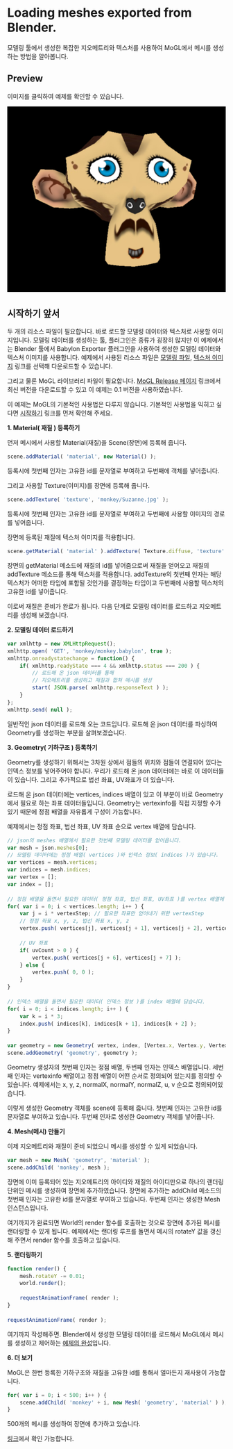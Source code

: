 # Loading meshes exported from Blender.

모델링 툴에서 생성한 복잡한 지오메트리와 텍스처를 사용하여 MoGL에서 메시를 생성하는 방법을 알아봅니다.

## Preview

이미지를 클릭하여 예제를 확인할 수 있습니다.

[![monkey](LoadingMeshes/monkey.PNG)](http://projectbs.github.io/MoGL/showcase.0.1/monkey.html)

## 시작하기 앞서

두 개의 리소스 파일이 필요합니다. 바로 로드할 모델링 데이터와 텍스처로 사용할 이미지입니다.
모델링 데이터를 생성하는 툴, 플러그인은 종류가 굉장히 많지만 이 예제에서는 Blender 툴에서 Babylon Exporter 플러그인을 사용하여 생성한 모델링 데이터와 텍스처 이미지를 사용합니다.
예제에서 사용된 리소스 파일은 [모델링 파일](https://raw.githubusercontent.com/projectBS/MoGL/dev/showcase.0.1/monkey/monkey.babylon), [텍스처 이미지](https://raw.githubusercontent.com/projectBS/MoGL/dev/showcase.0.1/monkey/Suzanne.jpg) 링크를 선택해 다운로드할 수 있습니다.

그리고 물론 MoGL 라이브러리 파일이 필요합니다.
[MoGL Release 페이지](https://github.com/projectBS/MoGL/releases) 링크에서 최신 버전을 다운로드할 수 있고 이 예제는 0.1 버전을 사용하였습니다.

이 예제는 MoGL의 기본적인 사용법은 다루지 않습니다.
기본적인 사용법을 익히고 싶다면 [시작하기](https://github.com/projectBS/MoGL/blob/master/GettingStart.md) 링크를 먼저 확인해 주세요.

**1. Material( 재질 ) 등록하기**

먼저 메시에서 사용할 Material(재질)을 Scene(장면)에 등록해 줍니다.

```javascript
scene.addMaterial( 'material', new Material() );
```

등록시에 첫번째 인자는 고유한 id를 문자열로 부여하고 두번째에 객체를 넣어줍니다.

그리고 사용할 Texture(이미지)를 장면에 등록해 줍니다.

```javascript
scene.addTexture( 'texture', 'monkey/Suzanne.jpg' );
```

등록시에 첫번째 인자는 고유한 id를 문자열로 부여하고 두번째에 사용할 이미지의 경로를 넣어줍니다.

장면에 등록된 재질에 텍스처 이미지를 적용합니다.

```javascript
scene.getMaterial( 'material' ).addTexture( Texture.diffuse, 'texture' );
```

장면의 getMaterial 메소드에 재질의 id를 넣어줌으로써 재질을 얻어오고 재질의 addTexture 메소드를 통해 텍스처를 적용합니다.
addTexture의 첫번째 인자는 해당 텍스처가 어떠한 타입에 포함될 것인가를 결정하는 타입이고 두번째에 사용할 텍스처의 고유한 id를 넣어줍니다.

이로써 재질은 준비가 완료가 됩니다.
다음 단계로 모델링 데이터를 로드하고 지오메트리를 생성해 보겠습니다.

**2. 모델링 데이터 로드하기**

```javascript
var xmlhttp = new XMLHttpRequest();
xmlhttp.open( 'GET', 'monkey/monkey.babylon', true );
xmlhttp.onreadystatechange = function() {
    if( xmlhttp.readyState === 4 && xmlhttp.status === 200 ) {
        // 로드해 온 json 데이터를 통해 
        // 지오메트리를 생성하고 재질과 합쳐 메시를 생성
        start( JSON.parse( xmlhttp.responseText ) );
    }
};
xmlhttp.send( null );
```

일반적인 json 데이터를 로드해 오는 코드입니다.
로드해 온 json 데이터를 파싱하여 Geometry를 생성하는 부분을 살펴보겠습니다.

**3. Geometry( 기하구조 ) 등록하기**

Geometry를 생성하기 위해서는 3차원 상에서 점들의 위치와 점들이 연결되어 있다는 인덱스 정보를 넣어주어야 합니다.
우리가 로드해 온 json 데이터에는 바로 이 데이터들이 있습니다.
그리고 추가적으로 법선 좌표, UV좌표가 더 있습니다.

로드해 온 json 데이터에는 vertices, indices 배열이 있고 이 부분이 바로 Geometry에서 필요로 하는 좌표 데이터들입니다.
Geometry는 vertexinfo를 직접 지정할 수가 있기 때문에 정점 배열을 자유롭게 구성이 가능합니다.

예제에서는 정점 좌표, 법선 좌표, UV 좌표 순으로 vertex 배열에 담습니다.

```javascript
// json의 meshes 배열에서 필요한 첫번째 모델링 데이터를 얻어옵니다.
var mesh = json.meshes[0];
// 모델링 데이터에는 정점 배열( vertices )와 인덱스 정보( indices )가 있습니다.
var vertices = mesh.vertices;
var indices = mesh.indices;
var vertex = [];
var index = [];

// 정점 배열을 돌면서 필요한 데이터( 정점 좌표, 법선 좌표, UV좌표 )를 vertex 배열에 담습니다.
for( var i = 0; i < vertices.length; i++ ) {
    var j = i * vertexStep; // 필요한 좌표만 얻어내기 위한 vertexStep
    // 정점 좌표 x, y, z, 법선 좌표 x, y, z
    vertex.push( vertices[j], vertices[j + 1], vertices[j + 2], vertices[j + 3], vertices[j + 4], vertices[j + 5] );
    
    // UV 좌표
    if( uvCount > 0 ) {
        vertex.push( vertices[j + 6], vertices[j + 7] );
    } else {
        vertex.push( 0, 0 );
    }
}

// 인덱스 배열을 돌면서 필요한 데이터( 인덱스 정보 )를 index 배열에 담습니다.
for( i = 0; i < indices.length; i++ ) {
    var k = i * 3;
    index.push( indices[k], indices[k + 1], indices[k + 2] );
}

var geometry = new Geometry( vertex, index, [Vertex.x, Vertex.y, Vertex.z, Vertex.normalX, Vertex.normalY, Vertex.normalZ, Vertex.u, Vertex.v] );
scene.addGeometry( 'geometry', geometry );
```

Geometry 생성자의 첫번째 인자는 정점 배열, 두번째 인자는 인덱스 배열입니다.
세번째 인자는 vertexinfo 배열이고 정점 배열이 어떤 순서로 정의되어 있는지를 정의할 수 있습니다.
예제에서는 x, y, z, normalX, normalY, normalZ, u, v 순으로 정의되어있습니다.

이렇게 생성한 Geometry 객체를 scene에 등록해 줍니다. 첫번째 인자는 고유한 id를 문자열로 부여하고 있습니다. 두번째 인자로 생성한 Geometry 객체를 넣어줍니다.


**4. Mesh(메시) 만들기**

이제 지오메트리와 재질이 준비 되었으니 메시를 생성할 수 있게 되었습니다.

```javascript
var mesh = new Mesh( 'geometry', 'material' );
scene.addChild( 'monkey', mesh );
```

장면에 이미 등록되어 있는 지오메트리의 아이디와 재질의 아이디만으로 하나의 랜더링 단위인 메시를 생성하여 장면에 추가하였습니다.
장면에 추가하는 addChild 메소드의 첫번째 인자는 고유한 id를 문자열로 부여하고 있습니다. 두번째 인자는 생성한 Mesh 인스턴스입니다.

여기까지가 완료되면 World의 render 함수를 호출하는 것으로 장면에 추가된 메시를 랜더링할 수 있게 됩니다.
예제에서는 랜더링 루프를 돌면서 메시의 rotateY 값을 갱신해 주면서 render 함수를 호출하고 있습니다.

**5. 랜더링하기**

```javascript
function render() {
    mesh.rotateY -= 0.01;
    world.render();

    requestAnimationFrame( render );
}

requestAnimationFrame( render );
```

여기까지 작성해주면.
Blender에서 생성한 모델링 데이터를 로드해서 MoGL에서 메시를 생성하고 제어하는 [예제의 완성](http://projectbs.github.io/MoGL/showcase.0.1/monkey.html)입니다.

**6. 더 보기**

MoGL은 한번 등록한 기하구조와 재질을 고유한 id를 통해서 얼마든지 재사용이 가능합니다.

```javascript
for( var i = 0; i < 500; i++ ) {
    scene.addChild( 'monkey' + i, new Mesh( 'geometry', 'material' ) );
}
```

500개의 메시를 생성하여 장면에 추가하고 있습니다.

[링크](http://projectbs.github.io/MoGL/showcase.0.1/monkeys.html)에서 확인 가능합니다.
